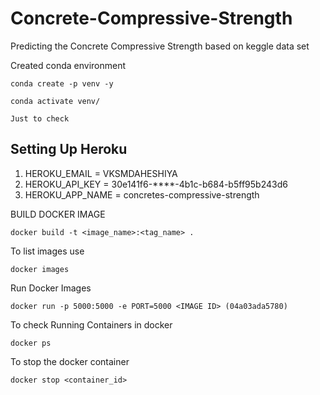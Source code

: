 # Concrete-Compressive-Strength
Predicting the Concrete Compressive Strength based on keggle data set


Created conda environment
```
conda create -p venv -y
```
```
conda activate venv/
```
```
Just to check 
```


## Setting Up Heroku

1. HEROKU_EMAIL = VKSMDAHESHIYA
2. HEROKU_API_KEY = 30e141f6-****-4b1c-b684-b5ff95b243d6
3. HEROKU_APP_NAME = concretes-compressive-strength

<!-- f4eb -->

BUILD DOCKER IMAGE
```
docker build -t <image_name>:<tag_name> . 
```



To list images use
```
docker images
```

Run Docker Images
```
docker run -p 5000:5000 -e PORT=5000 <IMAGE ID> (04a03ada5780)
```

To check Running Containers in docker
```
docker ps
```

To stop the docker container
```
docker stop <container_id>
```

